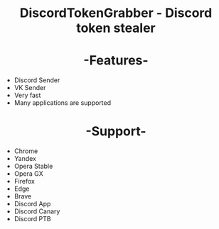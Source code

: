 <h1 align="center">DiscordTokenGrabber - Discord token stealer</h1>

<h1 align="center">-Features-</h1>

- Discord Sender
- VK Sender
- Very fast
- Many applications are supported

<h1 align="center">-Support-</h1>

- Chrome
- Yandex
- Opera Stable
- Opera GX
- Firefox
- Edge
- Brave
- Discord App
- Discord Canary
- Discord PTB